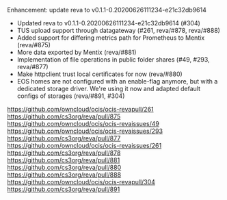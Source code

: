 Enhancement: update reva to v0.1.1-0.20200626111234-e21c32db9614

-   Updated reva to v0.1.1-0.20200626111234-e21c32db9614 (#304)
-   TUS upload support through datagateway (#261, reva/#878, reva/#888)
-   Added support for differing metrics path for Prometheus to Mentix (reva/#875)
-   More data exported by Mentix (reva/#881)
-   Implementation of file operations in public folder shares (#49, #293, reva/#877)
-   Make httpclient trust local certificates for now (reva/#880)
-   EOS homes are not configured with an enable-flag anymore, but with a dedicated storage driver.
    We're using it now and adapted default configs of storages (reva/#891, #304)

<https://github.com/owncloud/ocis/ocis-revapull/261>
<https://github.com/cs3org/reva/pull/875>
<https://github.com/owncloud/ocis/ocis-revaissues/49>
<https://github.com/owncloud/ocis/ocis-revaissues/293>
<https://github.com/cs3org/reva/pull/877>
<https://github.com/owncloud/ocis/ocis-revaissues/261>
<https://github.com/cs3org/reva/pull/878>
<https://github.com/cs3org/reva/pull/881>
<https://github.com/cs3org/reva/pull/880>
<https://github.com/cs3org/reva/pull/888>
<https://github.com/owncloud/ocis/ocis-revapull/304>
<https://github.com/cs3org/reva/pull/891>
